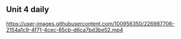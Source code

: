 ## Unit 4 daily


https://user-images.githubusercontent.com/100956350/226987706-2154a1c9-4f71-4cec-85cb-d6ca7bd3be52.mp4

